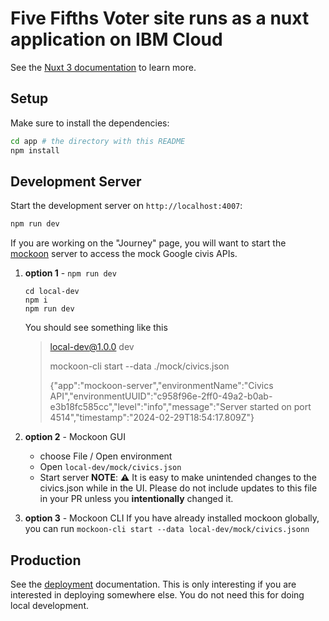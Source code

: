 # Five Fifths Voter site runs as a nuxt application on IBM Cloud

See the [Nuxt 3 documentation](https://nuxt.com/docs/getting-started/introduction) to learn more.

## Setup

Make sure to install the dependencies:

```bash
cd app # the directory with this README
npm install
```

## Development Server

Start the development server on `http://localhost:4007`:

```bash
npm run dev
```

If you are working on the "Journey" page, you will want to start 
the [mockoon](https://mockoon.com/tutorials/run-mock-api-anywhere-cli/) server to access the mock Google civis APIs.
1. **option 1** - `npm run dev`
   ```shell
   cd local-dev
   npm i
   npm run dev
   ```
   You should see something like this 
   > local-dev@1.0.0 dev
   > 
   > mockoon-cli start --data ./mock/civics.json
   > 
   > {"app":"mockoon-server","environmentName":"Civics API","environmentUUID":"c958f96e-2ff0-49a2-b0ab-e3b18fc585cc","level":"info","message":"Server started on port 4514","timestamp":"2024-02-29T18:54:17.809Z"}

2. **option 2** - Mockoon GUI
   - choose File / Open environment
   - Open `local-dev/mock/civics.json`
   - Start server
   **NOTE**: **⚠**  It is easy to make unintended changes to the civics.json while in the UI. Please do not include updates to this file in your PR unless you **intentionally** changed it. 


3. **option 3** - Mockoon CLI
   If you have already installed mockoon globally, you can run `mockoon-cli start --data local-dev/mock/civics.jsonn`

## Production

See the [deployment](../doc/DEPLOYMENT.md) documentation. 
This is only interesting if you are interested in deploying somewhere else.
You do not need this for doing local development.
